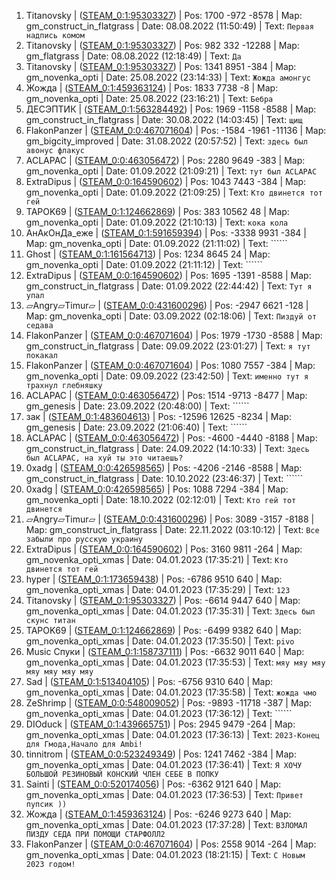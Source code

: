 1. Titanovsky  |  ([STEAM_0:1:95303327](https://steamcommunity.com/profiles/76561198150872383))  |  Pos: 1700 -972 -8578  |  Map: gm_construct_in_flatgrass  |  Date: 08.08.2022  (11:50:49)  |  Text: ```Первая надпись комом```
2. Titanovsky  |  ([STEAM_0:1:95303327](https://steamcommunity.com/profiles/76561198150872383))  |  Pos: 982 332 -12288  |  Map: gm_flatgrass  |  Date: 08.08.2022  (12:18:49)  |  Text: ```Да```
3. Titanovsky  |  ([STEAM_0:1:95303327](https://steamcommunity.com/profiles/76561198150872383))  |  Pos: 1341 8951 -384  |  Map: gm_novenka_opti  |  Date: 25.08.2022  (23:14:33)  |  Text: ```Жожда амонгус```
4. Жожда  |  ([STEAM_0:1:459363124](https://steamcommunity.com/profiles/76561198878991977))  |  Pos: 1833 7738 -8  |  Map: gm_novenka_opti  |  Date: 25.08.2022  (23:16:21)  |  Text: ```Бебра```
5. ДЕСЭПТИК  |  ([STEAM_0:1:563284492](https://steamcommunity.com/profiles/76561199086834713))  |  Pos: 1969 -1158 -8588  |  Map: gm_construct_in_flatgrass  |  Date: 30.08.2022  (14:03:45)  |  Text: ```щищ```
6. FlakonPanzer  |  ([STEAM_0:0:467071604](https://steamcommunity.com/profiles/76561198894408936))  |  Pos: -1584 -1961 -11136  |  Map: gm_bigcity_improved  |  Date: 31.08.2022  (20:57:52)  |  Text: ```здесь был авонус флакус```
7. ACLAPAC  |  ([STEAM_0:0:463056472](https://steamcommunity.com/profiles/76561198886378672))  |  Pos: 2280 9649 -383  |  Map: gm_novenka_opti  |  Date: 01.09.2022  (21:09:21)  |  Text: ```тут был ACLAPAC```
8. ExtraDipus  |  ([STEAM_0:0:164590602](https://steamcommunity.com/profiles/76561198289446932))  |  Pos: 1043 7443 -384  |  Map: gm_novenka_opti  |  Date: 01.09.2022  (21:09:25)  |  Text: ```Кто двинется тот гей```
9. TAPOK69  |  ([STEAM_0:1:124662869](https://steamcommunity.com/profiles/76561198209591467))  |  Pos: 383 10562 48  |  Map: gm_novenka_opti  |  Date: 01.09.2022  (21:10:13)  |  Text: ```кока кола```
10. АнАкОнДа_еже  |  ([STEAM_0:1:591659394](https://steamcommunity.com/profiles/76561199143584517))  |  Pos: -3338 9931 -384  |  Map: gm_novenka_opti  |  Date: 01.09.2022  (21:11:02)  |  Text: ``````
11. Ghost  |  ([STEAM_0:1:161564713](https://steamcommunity.com/profiles/76561198283395155))  |  Pos: 1234 8645 24  |  Map: gm_novenka_opti  |  Date: 01.09.2022  (21:11:12)  |  Text: ``````
12. ExtraDipus  |  ([STEAM_0:0:164590602](https://steamcommunity.com/profiles/76561198289446932))  |  Pos: 1695 -1391 -8588  |  Map: gm_construct_in_flatgrass  |  Date: 01.09.2022  (22:44:42)  |  Text: ```Тут я упал```
13. ▱Angry▱Timur▱  |  ([STEAM_0:0:431600296](https://steamcommunity.com/profiles/76561198823466320))  |  Pos: -2947 6621 -128  |  Map: gm_novenka_opti  |  Date: 03.09.2022  (02:18:06)  |  Text: ```Пиздуй от седава```
14. FlakonPanzer  |  ([STEAM_0:0:467071604](https://steamcommunity.com/profiles/76561198894408936))  |  Pos: 1979 -1730 -8588  |  Map: gm_construct_in_flatgrass  |  Date: 09.09.2022  (23:01:27)  |  Text: ```я тут покакал```
15. FlakonPanzer  |  ([STEAM_0:0:467071604](https://steamcommunity.com/profiles/76561198894408936))  |  Pos: 1080 7557 -384  |  Map: gm_novenka_opti  |  Date: 09.09.2022  (23:42:50)  |  Text: ```именно тут я трахнул глебняшку```
16. ACLAPAC  |  ([STEAM_0:0:463056472](https://steamcommunity.com/profiles/76561198886378672))  |  Pos: 1514 -9713 -8477  |  Map: gm_genesis  |  Date: 23.09.2022  (20:48:00)  |  Text: ``````
17. зак  |  ([STEAM_0:1:483604613](https://steamcommunity.com/profiles/76561198927474955))  |  Pos: -12596 12625 -8234  |  Map: gm_genesis  |  Date: 23.09.2022  (21:06:40)  |  Text: ``````
18. ACLAPAC  |  ([STEAM_0:0:463056472](https://steamcommunity.com/profiles/76561198886378672))  |  Pos: -4600 -4440 -8188  |  Map: gm_construct_in_flatgrass  |  Date: 24.09.2022  (14:10:33)  |  Text: ```Здесь был ACLAPAС, на хуй ты это читаешь?```
19. 0xadg  |  ([STEAM_0:0:426598565](https://steamcommunity.com/profiles/76561198813462858))  |  Pos: -4206 -2146 -8588  |  Map: gm_construct_in_flatgrass  |  Date: 10.10.2022  (23:46:37)  |  Text: ``````
20. 0xadg  |  ([STEAM_0:0:426598565](https://steamcommunity.com/profiles/76561198813462858))  |  Pos: 1088 7294 -384  |  Map: gm_novenka_opti  |  Date: 18.10.2022  (02:12:01)  |  Text: ```Кто гей тот двинется```
21. ▱Angry▱Timur▱  |  ([STEAM_0:0:431600296](https://steamcommunity.com/profiles/76561198823466320))  |  Pos: 3089 -3157 -8188  |  Map: gm_construct_in_flatgrass  |  Date: 22.11.2022  (03:10:12)  |  Text: ```Все забыли про русскую украину```
22. ExtraDipus  |  ([STEAM_0:0:164590602](https://steamcommunity.com/profiles/76561198289446932))  |  Pos: 3160 9811 -264  |  Map: gm_novenka_opti_xmas  |  Date: 04.01.2023  (17:35:21)  |  Text: ```Кто двинется тот гей```
23. hyper  |  ([STEAM_0:1:173659438](https://steamcommunity.com/profiles/76561198307584605))  |  Pos: -6786 9510 640  |  Map: gm_novenka_opti_xmas  |  Date: 04.01.2023  (17:35:29)  |  Text: ```123```
24. Titanovsky  |  ([STEAM_0:1:95303327](https://steamcommunity.com/profiles/76561198150872383))  |  Pos: -6614 9447 640  |  Map: gm_novenka_opti_xmas  |  Date: 04.01.2023  (17:35:31)  |  Text: ```Здесь был скунс титан```
25. TAPOK69  |  ([STEAM_0:1:124662869](https://steamcommunity.com/profiles/76561198209591467))  |  Pos: -6499 9382 640  |  Map: gm_novenka_opti_xmas  |  Date: 04.01.2023  (17:35:50)  |  Text: ```pivo```
26. Music Спуки  |  ([STEAM_0:1:158737111](https://steamcommunity.com/profiles/76561198277739951))  |  Pos: -6632 9011 640  |  Map: gm_novenka_opti_xmas  |  Date: 04.01.2023  (17:35:53)  |  Text: ```мяу мяу мяу мяу мяу мяу мяу```
27. Sad  |  ([STEAM_0:1:513404105](https://steamcommunity.com/profiles/76561198987073939))  |  Pos: -6756 9310 640  |  Map: gm_novenka_opti_xmas  |  Date: 04.01.2023  (17:35:58)  |  Text: ```жожда чмо```
28. ZeShrimp  |  ([STEAM_0:0:548009052](https://steamcommunity.com/profiles/76561199056283832))  |  Pos: -9893 -11718 -387  |  Map: gm_novenka_opti_xmas  |  Date: 04.01.2023  (17:36:12)  |  Text: ``````
29. DIOduck  |  ([STEAM_0:1:439665751](https://steamcommunity.com/profiles/76561198839597231))  |  Pos: 2945 9479 -264  |  Map: gm_novenka_opti_xmas  |  Date: 04.01.2023  (17:36:13)  |  Text: ```2023-Конец для Гмода,Начало для Ambi!```
30. tinnitrom  |  ([STEAM_0:0:523249349](https://steamcommunity.com/profiles/76561199006764426))  |  Pos: 1241 7462 -384  |  Map: gm_novenka_opti_xmas  |  Date: 04.01.2023  (17:36:41)  |  Text: ```Я ХОЧУ БОЛЬШОЙ РЕЗИНОВЫЙ КОНСКИЙ ЧЛЕН СЕБЕ В ПОПКУ```
31. Sainti  |  ([STEAM_0:0:520174056](https://steamcommunity.com/profiles/76561199000613840))  |  Pos: -6362 9121 640  |  Map: gm_novenka_opti_xmas  |  Date: 04.01.2023  (17:36:53)  |  Text: ```Привет пупсик ))```
32. Жожда  |  ([STEAM_0:1:459363124](https://steamcommunity.com/profiles/76561198878991977))  |  Pos: -6246 9273 640  |  Map: gm_novenka_opti_xmas  |  Date: 04.01.2023  (17:37:28)  |  Text: ```ВЗЛОМАЛ ПИЗДУ СЕДА ПРИ ПОМОЩИ СТАРФОЛЛ2```
33. FlakonPanzer  |  ([STEAM_0:0:467071604](https://steamcommunity.com/profiles/76561198894408936))  |  Pos: 2558 9014 -264  |  Map: gm_novenka_opti_xmas  |  Date: 04.01.2023  (18:21:15)  |  Text: ```С Новым 2023 годом!```
